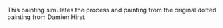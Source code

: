 This painting simulates the process and painting from the original dotted painting from Damien Hirst
